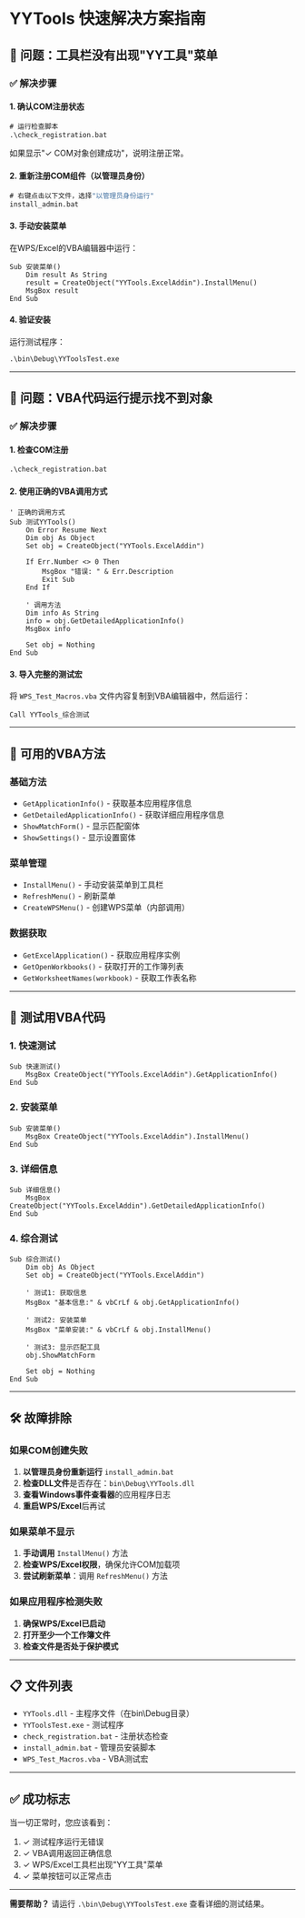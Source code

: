 # YYTools 快速解决方案指南

## 🔧 问题：工具栏没有出现"YY工具"菜单

### ✅ 解决步骤

#### 1. **确认COM注册状态**
```cmd
# 运行检查脚本
.\check_registration.bat
```
如果显示"✓ COM对象创建成功"，说明注册正常。

#### 2. **重新注册COM组件（以管理员身份）**
```cmd
# 右键点击以下文件，选择"以管理员身份运行"
install_admin.bat
```

#### 3. **手动安装菜单**
在WPS/Excel的VBA编辑器中运行：
```vba
Sub 安装菜单()
    Dim result As String
    result = CreateObject("YYTools.ExcelAddin").InstallMenu()
    MsgBox result
End Sub
```

#### 4. **验证安装**
运行测试程序：
```cmd
.\bin\Debug\YYToolsTest.exe
```

---

## 🔧 问题：VBA代码运行提示找不到对象

### ✅ 解决步骤

#### 1. **检查COM注册**
```cmd
.\check_registration.bat
```

#### 2. **使用正确的VBA调用方式**
```vba
' 正确的调用方式
Sub 测试YYTools()
    On Error Resume Next
    Dim obj As Object
    Set obj = CreateObject("YYTools.ExcelAddin")
    
    If Err.Number <> 0 Then
        MsgBox "错误: " & Err.Description
        Exit Sub
    End If
    
    ' 调用方法
    Dim info As String
    info = obj.GetDetailedApplicationInfo()
    MsgBox info
    
    Set obj = Nothing
End Sub
```

#### 3. **导入完整的测试宏**
将 `WPS_Test_Macros.vba` 文件内容复制到VBA编辑器中，然后运行：
```vba
Call YYTools_综合测试
```

---

## 🚀 可用的VBA方法

### 基础方法
- `GetApplicationInfo()` - 获取基本应用程序信息
- `GetDetailedApplicationInfo()` - 获取详细应用程序信息
- `ShowMatchForm()` - 显示匹配窗体
- `ShowSettings()` - 显示设置窗体

### 菜单管理
- `InstallMenu()` - 手动安装菜单到工具栏
- `RefreshMenu()` - 刷新菜单
- `CreateWPSMenu()` - 创建WPS菜单（内部调用）

### 数据获取
- `GetExcelApplication()` - 获取应用程序实例
- `GetOpenWorkbooks()` - 获取打开的工作簿列表
- `GetWorksheetNames(workbook)` - 获取工作表名称

---

## 🧪 测试用VBA代码

### 1. 快速测试
```vba
Sub 快速测试()
    MsgBox CreateObject("YYTools.ExcelAddin").GetApplicationInfo()
End Sub
```

### 2. 安装菜单
```vba
Sub 安装菜单()
    MsgBox CreateObject("YYTools.ExcelAddin").InstallMenu()
End Sub
```

### 3. 详细信息
```vba
Sub 详细信息()
    MsgBox CreateObject("YYTools.ExcelAddin").GetDetailedApplicationInfo()
End Sub
```

### 4. 综合测试
```vba
Sub 综合测试()
    Dim obj As Object
    Set obj = CreateObject("YYTools.ExcelAddin")
    
    ' 测试1: 获取信息
    MsgBox "基本信息:" & vbCrLf & obj.GetApplicationInfo()
    
    ' 测试2: 安装菜单
    MsgBox "菜单安装:" & vbCrLf & obj.InstallMenu()
    
    ' 测试3: 显示匹配工具
    obj.ShowMatchForm
    
    Set obj = Nothing
End Sub
```

---

## 🛠️ 故障排除

### 如果COM创建失败
1. **以管理员身份重新运行** `install_admin.bat`
2. **检查DLL文件**是否存在：`bin\Debug\YYTools.dll`
3. **查看Windows事件查看器**的应用程序日志
4. **重启WPS/Excel**后再试

### 如果菜单不显示
1. **手动调用** `InstallMenu()` 方法
2. **检查WPS/Excel权限**，确保允许COM加载项
3. **尝试刷新菜单**：调用 `RefreshMenu()` 方法

### 如果应用程序检测失败
1. **确保WPS/Excel已启动**
2. **打开至少一个工作簿文件**
3. **检查文件是否处于保护模式**

---

## 📋 文件列表

- `YYTools.dll` - 主程序文件（在bin\Debug目录）
- `YYToolsTest.exe` - 测试程序
- `check_registration.bat` - 注册状态检查
- `install_admin.bat` - 管理员安装脚本
- `WPS_Test_Macros.vba` - VBA测试宏

---

## ✅ 成功标志

当一切正常时，您应该看到：
1. ✓ 测试程序运行无错误
2. ✓ VBA调用返回正确信息
3. ✓ WPS/Excel工具栏出现"YY工具"菜单
4. ✓ 菜单按钮可以正常点击

---

**需要帮助？** 请运行 `.\bin\Debug\YYToolsTest.exe` 查看详细的测试结果。 